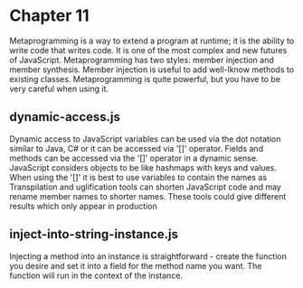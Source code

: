 # Chapter 11
Metaprogramming is a way to extend a program at runtime; it is the ability to write code that writes code. It is one of the most complex and new futures of JavaScript. Metaprogramming has two styles: member injection and member synthesis. Member injection is useful to add well-lknow methods to existing classes. Metaprogramming is quite powerful, but you have to be very careful when using it.

## dynamic-access.js
Dynamic access to JavaScript variables can be used via the dot notation similar to Java, C# or it can be accessed via '[]' operator. Fields and methods can be accessed via the '[]' operator in a dynamic sense. JavaScript considers objects to be like hashmaps with keys and values. When using the '[]' it is best to use variables to contain the names as Transpilation and uglification tools can shorten JavaScript code and may rename member names to shorter names. These tools could give different results which only appear in production

## inject-into-string-instance.js
Injecting a method into an instance is straightforward - create the function you desire and set it into a field for the method name you want. The function will run in the context of the instance.

